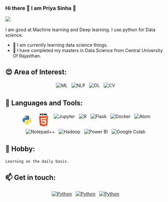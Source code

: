 ### Hi there 👋 I am Priya Sinha :woman:
<img src="https://media.giphy.com/media/3o7aCZVnVV2efQgIko/giphy.gif"/>

I am good at Machine learning and Deep learning. I use python for Data science.

- 🔭 I am currently learning data science things.
- 🔭 I have completed my masters in Data Science from Central University Of Rajasthan.

## :heart_eyes: Area of Interest:
<p align="center">
<img src="https://previews.123rf.com/images/aimage/aimage1511/aimage151100042/49162966-machine-learning-concept-innovative-new-technology.jpg" alt="ML" height="40" style="vertical-align:top; margin:4px">
<img src="https://hub.jovian.ml/wp-content/uploads/2019/12/nlpblog.png" alt="NLP" height="40" style="vertical-align:top; margin:4px">
<img src="https://img.favpng.com/9/22/13/deeplearni-ng-deep-learning-artificial-intelligence-machine-learning-company-png-favpng-Siu0Q537qJmkeWuW73xiaxaWY.jpg" alt="DL" height="40" style="vertical-align:top; margin:4px">
<img src="https://cdn-images-1.medium.com/max/1920/1*mAUTAUBnVPh-W51WhfMvSA.jpeg" alt="CV" height="40" style="vertical-align:top; margin:4px">
</p>

## 🧰 Languages and Tools:
<p align="center">
<img src="https://raw.githubusercontent.com/github/explore/80688e429a7d4ef2fca1e82350fe8e3517d3494d/topics/python/python.png" alt="Python" height="40" style="vertical-align:top; margin:4px">
<img src="https://raw.githubusercontent.com/github/explore/80688e429a7d4ef2fca1e82350fe8e3517d3494d/topics/html/html.png" alt="HTML" height="40" style="vertical-align:top; margin:4px">
<img src="https://upload.wikimedia.org/wikipedia/commons/thumb/3/38/Jupyter_logo.svg/518px-Jupyter_logo.svg.png" alt="Jupyter" height="40" style="vertical-align:top; margin:4px">
<img src="https://images.techhive.com/images/article/2017/01/r_programming_language_abstract_blue_binary_code_background_thinkstock_3x2_1200x800-100703501-large.jpg" alt="R" height="40" style="vertical-align:top; margin:4px">
<img src="https://soshace-12d3e.kxcdn.com/wp-content/uploads/rcl-uploads/articles/2020/08/3992502.jpg" alt="Flask" height="40" style="vertical-align:top; margin:4px">
<img src="https://webme.ie/wp-content/uploads/2019/01/How-to-run-a-python-app-with-docker-compose.png" alt="Docker" height="40" style="vertical-align:top; margin:4px">
<img src="https://img.favpng.com/5/7/18/atom-text-editor-source-code-editor-visual-studio-code-png-favpng-MfczF5T6EERBwtzxG3WweUfFH.jpg" alt="Atom" height="40" style="vertical-align:top; margin:4px">
<img src="https://img2.pngio.com/notepad-text-editor-source-code-editor-png-clipart-area-source-code-editor-png-728_426.jpg" alt="Notepad++" height="40" style="vertical-align:top; margin:4px">
<img src="http://twimgs.com/informationweek/galleries/automated/723/01_Hadoop_full.jpg" alt="Hadoop" height="40" style="vertical-align:top; margin:4px">
<img src="https://i1.wp.com/www.bconcepts.pt/wp-content/uploads/2019/04/PowerBI-Logo.png?w=350&ssl=1" alt="Power BI" height="40" style="vertical-align:top; margin:4px">
<img src="https://miro.medium.com/max/1400/1*7oukapIBInsovpHkQB3QZg.jpeg" alt="Google Colab" height="40" style="vertical-align:top; margin:4px">
</p>



## 🌱 Hobby:
    Learning on the daily basis.

## 📫 Get in touch: 
    
<p align="center">
<a href="https://www.linkedin.com/in/priya-sinha-654670176/" target="_blank" rel="noopener noreferrer"> <img src="https://sm.pcmag.com/t/pcmag_in/review/l/linkedin/linkedin_3dj1.1920.jpg" alt="Python" height="40" style="vertical-align:top; margin:4px"></a>
<a href="mailto:sinhapriyapssp@gmail.com"> <img src="https://lh3.googleusercontent.com/qTG9HMCp-s_aubJGeQWkR6M_myn-aXDJnraWn9oePcY1dGbYqXibaeLQBAeMdmxSBus=s180-rw" alt="Python" height="40" style="vertical-align:top; margin:4px"></a>
<a href="https://www.hackerrank.com/sinhapriyapssp"> <img src="https://camo.githubusercontent.com/1cec5ff1ecf483a5a1f8e664d2a31bde2e8fe30d/68747470733a2f2f626c6f672e6379737461636b2e6e65742f636f6e74656e742f696d616765732f323031392f30352f6861636b657272616e6b2e706e67" alt="Python" height="40" style="vertical-align:top; margin:4px"></a>
</p>

<!--
**Oprishri/Oprishri** is a ✨ _special_ ✨ repository because its `README.md` (this file) appears on your GitHub profile.
